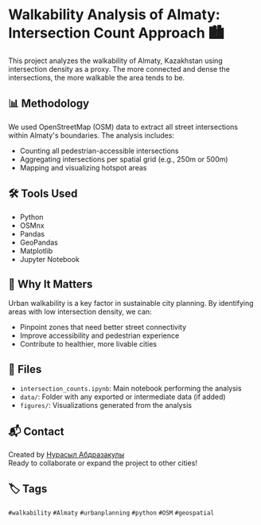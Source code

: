 # Walkability Analysis of Almaty: Intersection Count Approach 🏙️

This project analyzes the walkability of Almaty, Kazakhstan using intersection density as a proxy. The more connected and dense the intersections, the more walkable the area tends to be.

## 📊 Methodology

We used OpenStreetMap (OSM) data to extract all street intersections within Almaty's boundaries. The analysis includes:

- Counting all pedestrian-accessible intersections
- Aggregating intersections per spatial grid (e.g., 250m or 500m)
- Mapping and visualizing hotspot areas

## 🛠️ Tools Used

- Python
- OSMnx
- Pandas
- GeoPandas
- Matplotlib
- Jupyter Notebook

## 📍 Why It Matters

Urban walkability is a key factor in sustainable city planning. By identifying areas with low intersection density, we can:

- Pinpoint zones that need better street connectivity
- Improve accessibility and pedestrian experience
- Contribute to healthier, more livable cities

## 📁 Files

- `intersection_counts.ipynb`: Main notebook performing the analysis
- `data/`: Folder with any exported or intermediate data (if added)
- `figures/`: Visualizations generated from the analysis

## 📬 Contact

Created by [Нурасыл Абдразакулы](https://www.linkedin.com/in/nurasyl-abdrazakuly/)  
Ready to collaborate or expand the project to other cities!

## 🏷️ Tags

`#walkability` `#Almaty` `#urbanplanning` `#python` `#OSM` `#geospatial`
